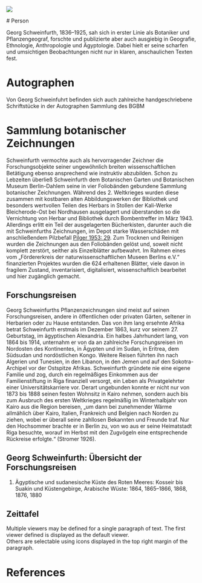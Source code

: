 <a href="https://juncture-digital.org"><img src="https://juncture-digital.org/images/ve-button.png"></a>

<param ve-config 
       title="Georg August Schweinfurth"
       author="BGBM team"
       banner="https://pictures.bgbm.org/iiif/2/B!SZ!00!00!34!B_SZ_0000345.jpg/full/full/0/default.jpg" 
       layout="vertical">

<!-- Entities discussed throughout the essay are typically defined before the essay text and
     are thus available in all text.  Entity identifiers (QIDs) can be found in either
     Wikipedia or Wikidata (https://www.wikidata.org)> -->
<param ve-entity eid="Q63126"> <!-- Georg Schweinfurth -->
<param ve-entity eid="Q163255"> <!-- Botanischen Garten und Botanischen Museum Berlin-Dahlem -->
<param ve-entity eid="Q15"> <!-- Afrika -->
<param ve-entity eid="Q2860218"> <!-- Socotra Archipelago -->
<param title="Georg Schweinfurth" eid="Q63126" aliases="Schweinfurth">
<param title="Socotra Archipelago" eid="Q2860218" aliases="Sokotra-Archipel">
# Person

Georg Schweinfurth, 1836–1925, sah sich in erster Linie als Botaniker und Pflanzengeograf, forschte und publizierte aber auch ausgiebig in Geografie, Ethnologie, Anthropologie und Ägyptologie. Dabei hielt er seine scharfen und umsichtigen Beobachtungen nicht nur in klaren, anschaulichen Texten fest.
<param ve-image 
       label="Georg Schweinfurth" 
       description="Georg August Schweinfurth (1836-1925) From: H.F. Helmolt (ed.): History of the World. New York, 1901." 
       license="public domain" 
       url="https://upload.wikimedia.org/wikipedia/commons/6/69/Georgschweinfurth.jpg">

# Autographen

Von Georg Schweinfuhrt befinden sich auch zahlreiche handgeschriebene Schriftstücke in der Autographen Sammlung des BGBM
<param ve-image 
       label="Schweinfurth Autographen"
       description="written letters by Georg August Schweinfurth"
       manifest="https://iiif.bgbm.org/manifests/autographen/A1148.json">

# Sammlung botanischer Zeichnungen

Schweinfurth vermochte auch als hervorragender Zeichner die Forschungsobjekte seiner ungewöhnlich breiten wissenschaftlichen Betätigung ebenso ansprechend wie instruktiv abzubilden. Schon zu Lebzeiten überließ Schweinfurth dem Botanischen Garten und Botanischen Museum Berlin-Dahlem seine in vier Foliobänden gebundene Sammlung botanischer Zeichnungen. Während des 2. Weltkrieges wurden diese zusammen mit kostbaren alten Abbildungswerken der Bibliothek und besonders wertvollen Teilen des Herbars in Stollen der Kali-Werke Bleicherode-Ost bei Nordhausen ausgelagert und überstanden so die Vernichtung von Herbar und Bibliothek durch Bombentreffer im März 1943. Allerdings erlitt ein Teil der ausgelagerten Bücherkisten, darunter auch die mit Schweinfurths Zeichnungen, im Depot starke Wasserschäden mit anschließendem Pilzbefall [Pilger 1953: 29](https://www.bgbm.org/sites/default/files/documents/3995179.pdf). Zum Trocknen und Reinigen wurden die Zeichnungen aus den Foliobänden gelöst und, soweit nicht komplett zerstört, seither als Einzelblätter aufbewahrt.
Im Rahmen eines vom „Fördererkreis der naturwissenschaftlichen Museen Berlins e.V.“ finanzierten Projektes wurden die 624 erhaltenen Blätter, viele davon in fragilem Zustand, inventarisiert, digitalisiert, wissenschaftlich bearbeitet und hier zugänglich gemacht.
<param ve-image 
       label="Schweinfurth Zeichnungen" 
       description="painting by Georg August Schweinfurth" 
       license="CC-by" 
       manifest="https://iiif.bgbm.org/manifests/personen/schweinfurth-collection/v2/Schweinfurth-10.json">

## Forschungsreisen

Georg Schweinfurths Pflanzenzeichnungen sind meist auf seinen Forschungsreisen, andere in öffentlichen oder privaten Gärten, seltener in Herbarien oder zu Hause entstanden. Das von ihm lang ersehnte Afrika betrat Schweinfurth erstmals im Dezember 1863, kurz vor seinem 27. Geburtstag, im ägyptischen Alexandria. Ein halbes Jahrhundert lang, von 1864 bis 1914, unternahm er von da an zahlreiche Forschungsreisen im Nordosten des Kontinentes, in Ägypten und im Sudan, in Eritrea, dem Südsudan und nordöstlichen Kongo. Weitere Reisen führten ihn nach Algerien und Tunesien, in den Libanon, in den Jemen und auf den Sokotra-Archipel vor der Ostspitze Afrikas. Schweinfurth gründete nie eine eigene Familie und zog, durch ein regelmäßiges Einkommen aus der Familienstiftung in Riga finanziell versorgt, ein Leben als Privatgelehrter einer Universitätskarriere vor. Derart ungebunden konnte er nicht nur von 1873 bis 1888 seinen festen Wohnsitz in Kairo nehmen, sondern auch bis zum Ausbruch des ersten Weltkrieges regelmäßig im Winterhalbjahr von Kairo aus die Region bereisen, „um dann bei zunehmender Wärme allmählich über Kairo, Italien, Frankreich und Belgien nach Norden zu ziehen, wobei er überall seine zahllosen Bekannten und Freunde traf. Nur den Hochsommer brachte er in Berlin zu, von wo aus er seine Heimatstadt Riga besuchte, worauf im Herbst mit den Zugvögeln eine entsprechende Rückreise erfolgte.“ (Stromer 1926).

## Georg Schweinfurth: Übersicht der Forschungsreisen 
1. 	Ägyptische und sudanesische Küste des Roten Meeres: Kosseir bis Suakin und Küstengebirge, Arabische Wüste: 1864, 1865–1866, 1868, 1876, 1880
<param ve-entity eid="Q79">
<param ve-map center="79" zoom="10" prefer-geojson>

<param ve-map center="Q15" zoom="1" prefer-geojson>

## Zeittafel

Multiple viewers may be defined for a single paragraph of text.  The first viewer defined is displayed as the default viewer.  
Others are selectable using icons displayed in the top right margin of the paragraph.
<param ve-image 
       manifest="https://iiif.juncture-digital.org/manifest/6dd738aed85597cac540ad31dd5818e86ef7f2918c7b43a9eb3123d5538e6e4c">
<param ve-map center="Q36600" zoom="11">

# References

[^1]: [Wikipedia: Georg August Schweinfurth](https://www.wikidata.org/wiki/Q63126)
